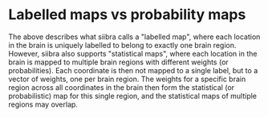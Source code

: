 # Labelled maps vs probability maps

The above describes what siibra calls a "labelled map", where each location in the brain is uniquely labelled to belong to exactly one brain region. However, siibra also supports "statistical maps", where each location in the brain is mapped to multiple brain regions with different weights (or probabilities). Each coordinate is then not mapped to a single label, but to a vector of weights, one per brain region. The weights for a specific brain region across all coordinates in the brain then form the statistical (or probabilistic) map for this single region, and the statistical maps of multiple regions may overlap.